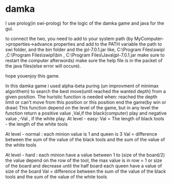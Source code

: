 # damka 
I use prolog(in swi-prolog) for the logic of the damka game and java for the gui.

to connect the two, you need to add to your system path
(by MyComputer->properties->advance properties and add to the PATH variable the path to swi folder,
	and the bin folder and the jpl-7.0.1.jar
	like, C:\Program Files\swipl ,C:\Program Files\swipl\bin , C:\Program Files\Java\jpl-7.0.1.jar
	make sure to restart the computer afterwords)
make sure the help file is in the packet of the java files(else error will occure).

hope youenjoy this game.

In this damka game i used alpha-beta puring (un improvment of minimax algorithem)
to search the best move(until reached the wanted depth) from a given position.
The huristic function is needed when:
	reached the depth limit 
  or
	can't move from this position
  or
	this position end the game(by win or draw)
This function depend on the level of the game,
but in any level the function return a positive value ,Val,if the black(computer) play
and negative value ,-Val , if the white play. 
At level - easy:
	Val = The length of black tools - the length of the white tools
	
At level - normal :
	each minion value is 1 and queen is 3
	Val = difference between 
			the sum of the value of the black tools 
				and 
			the sum of the value of the white tools
			
At level - hard :
	each minion have a value between 1 to (size of the board/2)
	the value depend on the row of the tool,
	the max value is in row  = 1 or size of the board and decrease until the half board
	each queen have a value of size of the board
	Val = difference between 
			the sum of the value of the black tools 
				and 
			the sum of the value of the white tools			
